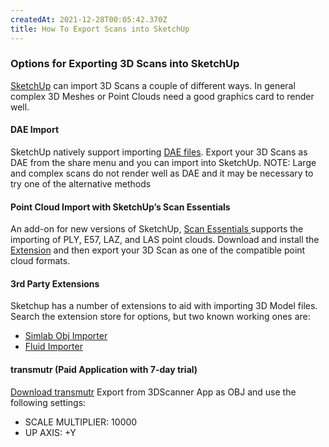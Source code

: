 ```yaml
---
createdAt: 2021-12-28T00:05:42.370Z
title: How To Export Scans into SketchUp
---
```


### Options for Exporting 3D Scans into SketchUp

[SketchUp](https://www.sketchup.com/) can import 3D Scans a couple of different ways. In general complex 3D Meshes or Point Clouds need a good graphics card to render well.

#### DAE Import
SketchUp natively support importing [DAE files](https://help.sketchup.com/en/sketchup/importing-and-exporting-collada-files#:~:text=Importing%20a%20COLLADA%20file,-To%20import%20a&text=Select%20File%20%3E%20Import.,list%20in%20the%20lower%20right.). Export your 3D Scans as DAE from the share menu and you can import into SketchUp. NOTE: Large and complex scans do not render well as DAE and it may be necessary to try one of the alternative methods

#### Point Cloud Import with SketchUp’s Scan Essentials
An add-on for new versions of SketchUp, [Scan Essentials ](https://blog.sketchup.com/article/turn-point-clouds-into-3d-models-with-scan-essentials)supports the importing of  PLY, E57, LAZ, and LAS point clouds. Download and install the [Extension](https://extensions.sketchup.com/extension/e51d2e99-5dae-4541-9d39-c3eb3a7d729b/trimble-scan-essentials-for-sketch-up) and then export your 3D Scan as one of the compatible point cloud formats.

#### 3rd Party Extensions
Sketchup has a number of extensions to aid with importing 3D Model files. Search the extension store for options, but two known working ones are:
* [Simlab Obj Importer](https://www.simlab-soft.com/3d-plugins/OBJ_Importer_For_Sketchup-main.aspx?locale=en)
* [Fluid Importer](https://www.fluidinteractive.com/products/sketchup-extensions/fluidimporter/)

#### transmutr (Paid Application with 7-day trial)
[Download transmutr](https://lindale.io/transmutr)
Export from 3DScanner App as OBJ and use the following settings:
* SCALE MULTIPLIER: 10000
* UP AXIS: +Y
